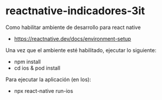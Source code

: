 # reactnative-indicadores-3it

Como habilitar ambiente de desarrollo para react native

- https://reactnative.dev/docs/environment-setup

Una vez que el ambiente esté habilitado, ejecutar lo siguiente:

- npm install
- cd ios & pod install

Para ejecutar la aplicación (en Ios):

- npx react-native run-ios